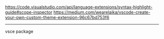 https://code.visualstudio.com/api/language-extensions/syntax-highlight-guide#scope-inspector
https://medium.com/wearelaika/vscode-create-your-own-custom-theme-extension-96c67bd753f6

---

vsce package
